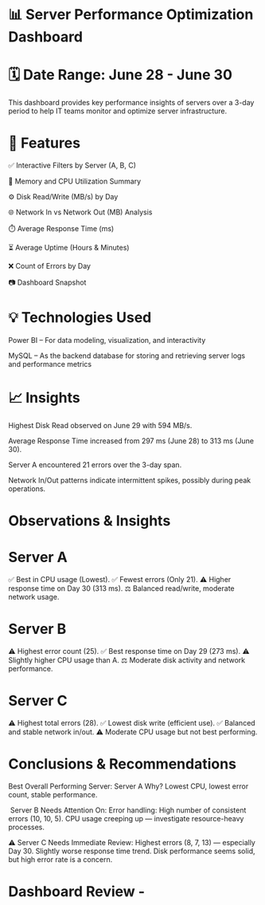 # 📊 Server Performance Optimization Dashboard
# 🗓️ Date Range: June 28 - June 30
This dashboard provides key performance insights of servers over a 3-day period to help IT teams monitor and optimize server infrastructure.

# 📌 Features
✅ Interactive Filters by Server (A, B, C)

🧠 Memory and CPU Utilization Summary

⚙️ Disk Read/Write (MB/s) by Day

🌐 Network In vs Network Out (MB) Analysis

⏱️ Average Response Time (ms)

⏳ Average Uptime (Hours & Minutes)

❌ Count of Errors by Day

📷 Dashboard Snapshot

# 💡 Technologies Used
Power BI – For data modeling, visualization, and interactivity

MySQL – As the backend database for storing and retrieving server logs and performance metrics

# 📈 Insights
Highest Disk Read observed on June 29 with 594 MB/s.

Average Response Time increased from 297 ms (June 28) to 313 ms (June 30).

Server A encountered 21 errors over the 3-day span.

Network In/Out patterns indicate intermittent spikes, possibly during peak operations.

# Observations & Insights
# Server A
✅ Best in CPU usage (Lowest).
✅ Fewest errors (Only 21).
⚠️ Higher response time on Day 30 (313 ms).
⚖️ Balanced read/write, moderate network usage.

# Server B
⚠️ Highest error count (25).
✅ Best response time on Day 29 (273 ms).
⚠️ Slightly higher CPU usage than A.
⚖️ Moderate disk activity and network performance.

# Server C
⚠️ Highest total errors (28).
✅ Lowest disk write (efficient use).
✅ Balanced and stable network in/out.
⚠️ Moderate CPU usage but not best performing.

# Conclusions & Recommendations
 Best Overall Performing Server: Server A
 Why? Lowest CPU, lowest error count, stable performance.

️ Server B Needs Attention On:
 Error handling: High number of consistent errors (10, 10, 5).
 CPU usage creeping up — investigate resource-heavy processes.

⚠️ Server C Needs Immediate Review:
    Highest errors (8, 7, 13) — especially Day 30.
    Slightly worse response time trend.
    Disk performance seems solid, but high error rate is a concern.


# Dashboard Review -

